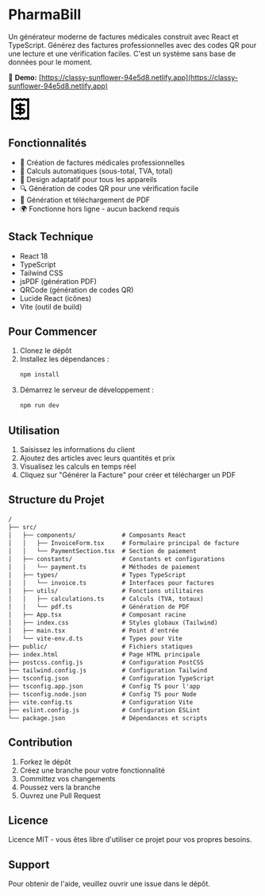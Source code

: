 # PharmaBill

Un générateur moderne de factures médicales construit avec React et TypeScript. Générez des factures professionnelles avec des codes QR pour une lecture et une vérification faciles. C'est un système sans base de données pour le moment.

🔗 **Demo:** [https://classy-sunflower-94e5d8.netlify.app](https://classy-sunflower-94e5d8.netlify.app)

![Logo PharmaBill](https://raw.githubusercontent.com/lucide-icons/lucide/main/icons/receipt.svg)

## Fonctionnalités

- 📝 Création de factures médicales professionnelles
- 🧮 Calculs automatiques (sous-total, TVA, total)
- 📱 Design adaptatif pour tous les appareils
- 🔍 Génération de codes QR pour une vérification facile
- 💾 Génération et téléchargement de PDF
- 🌍 Fonctionne hors ligne - aucun backend requis

## Stack Technique

- React 18
- TypeScript
- Tailwind CSS
- jsPDF (génération PDF)
- QRCode (génération de codes QR)
- Lucide React (icônes)
- Vite (outil de build)

## Pour Commencer

1. Clonez le dépôt
2. Installez les dépendances :
   ```bash
   npm install
   ```
3. Démarrez le serveur de développement :
   ```bash
   npm run dev
   ```

## Utilisation

1. Saisissez les informations du client
2. Ajoutez des articles avec leurs quantités et prix
3. Visualisez les calculs en temps réel
4. Cliquez sur "Générer la Facture" pour créer et télécharger un PDF

## Structure du Projet

```
/
├── src/
│   ├── components/             # Composants React
│   │   ├── InvoiceForm.tsx     # Formulaire principal de facture
│   │   └── PaymentSection.tsx  # Section de paiement
│   ├── constants/              # Constants et configurations
│   │   └── payment.ts          # Méthodes de paiement
│   ├── types/                  # Types TypeScript
│   │   └── invoice.ts          # Interfaces pour factures
│   ├── utils/                  # Fonctions utilitaires
│   │   ├── calculations.ts     # Calculs (TVA, totaux)
│   │   └── pdf.ts              # Génération de PDF
│   ├── App.tsx                 # Composant racine
│   ├── index.css               # Styles globaux (Tailwind)
│   ├── main.tsx                # Point d'entrée
│   └── vite-env.d.ts           # Types pour Vite
├── public/                     # Fichiers statiques
├── index.html                  # Page HTML principale
├── postcss.config.js           # Configuration PostCSS
├── tailwind.config.js          # Configuration Tailwind
├── tsconfig.json               # Configuration TypeScript
├── tsconfig.app.json           # Config TS pour l'app
├── tsconfig.node.json          # Config TS pour Node
├── vite.config.ts              # Configuration Vite
├── eslint.config.js            # Configuration ESLint
└── package.json                # Dépendances et scripts
```

## Contribution

1. Forkez le dépôt
2. Créez une branche pour votre fonctionnalité
3. Committez vos changements
4. Poussez vers la branche
5. Ouvrez une Pull Request

## Licence

Licence MIT - vous êtes libre d'utiliser ce projet pour vos propres besoins.

## Support

Pour obtenir de l'aide, veuillez ouvrir une issue dans le dépôt.